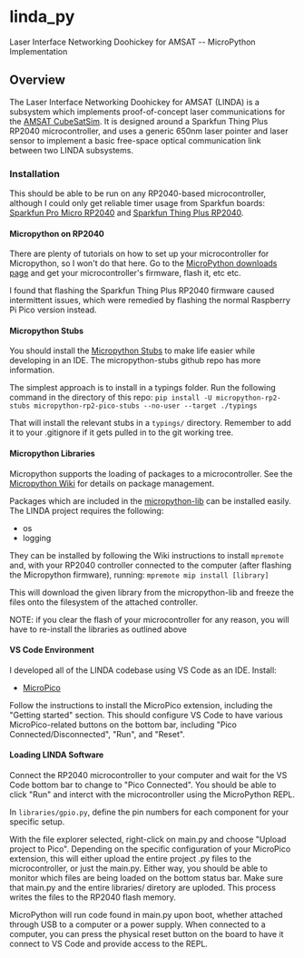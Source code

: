 # linda_py

Laser Interface Networking Doohickey for AMSAT -- MicroPython Implementation

## Overview

The Laser Interface Networking Doohickey for AMSAT (LINDA) is a subsystem which implements proof-of-concept laser communications for the [AMSAT CubeSatSim](https://github.com/alanbjohnston/CubeSatSim). It is designed around a Sparkfun Thing Plus RP2040 microcontroller, and uses a generic 650nm laser pointer and laser sensor to implement a basic free-space optical communication link between two LINDA subsystems.

### Installation

This should be able to be run on any RP2040-based microcontroller, although I could only get reliable timer usage from Sparkfun boards: [Sparkfun Pro Micro RP2040](https://www.sparkfun.com/products/18288) and [Sparkfun Thing Plus RP2040](https://www.sparkfun.com/products/17745).

#### Micropython on RP2040

There are plenty of tutorials on how to set up your microcontroller for Micropython, so I won't do that here. Go to the [MicroPython downloads page](https://micropython.org/download/?mcu=rp2040) and get your microcontroller's firmware, flash it, etc etc.

I found that flashing the Sparkfun Thing Plus RP2040 firmware caused intermittent issues, which were remedied by flashing the normal Raspberry Pi Pico version instead.

#### Micropython Stubs

You should install the [Micropython Stubs](https://github.com/Josverl/micropython-stubs) to make life easier while developing in an IDE. The micropython-stubs github repo has more information.

The simplest approach is to install in a typings folder. Run the following command in the directory of this repo: ```pip install -U micropython-rp2-stubs micropython-rp2-pico-stubs --no-user --target ./typings```

That will install the relevant stubs in a ```typings/``` directory. Remember to add it to your .gitignore if it gets pulled in to the git working tree.

#### Micropython Libraries

Micropython supports the loading of packages to a microcontroller. See the [Micropython Wiki](https://docs.micropython.org/en/latest/reference/packages.html#packages) for details on package management.

Packages which are included in the [micropython-lib](https://github.com/micropython/micropython-lib) can be installed easily. The LINDA project requires the following:

* os
* logging

They can be installed by following the Wiki instructions to install ```mpremote``` and, with your RP2040 controller connected to the computer (after flashing the Micropython firmware), running: ```mpremote mip install [library]```

This will download the given library from the micropython-lib and freeze the files onto the filesystem of the attached controller.

NOTE: if you clear the flash of your microcontroller for any reason, you will have to re-install the libraries as outlined above

#### VS Code Environment

I developed all of the LINDA codebase using VS Code as an IDE. Install:

* [MicroPico](https://marketplace.visualstudio.com/items?itemName=paulober.pico-w-go)

Follow the instructions to install the MicroPico extension, including the "Getting started" section. This should configure VS Code to have various MicroPico-related buttons on the bottom bar, including "Pico Connected/Disconnected", "Run", and "Reset".

#### Loading LINDA Software

Connect the RP2040 microcontroller to your computer and wait for the VS Code bottom bar to change to "Pico Connected". You should be able to click "Run" and interct with the microcontroller using the MicroPython REPL.

In ```libraries/gpio.py```, define the pin numbers for each component for your specific setup.

With the file explorer selected, right-click on main.py and choose "Upload project to Pico". Depending on the specific configuration of your MicroPico extension, this will either upload the entire project .py files to the microcontroller, or just the main.py. Either way, you should be able to monitor which files are being loaded on the bottom status bar. Make sure that main.py and the entire libraries/ diretory are uploded. This process writes the files to the RP2040 flash memory.

MicroPython will run code found in main.py upon boot, whether attached through USB to a computer or a power supply. When connected to a computer, you can press the physical reset button on the board to have it connect to VS Code and provide access to the REPL.
